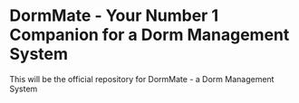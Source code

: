 # DormMate - Your Number 1 Companion for a Dorm Management System

This will be the official repository for DormMate - a Dorm Management System 
